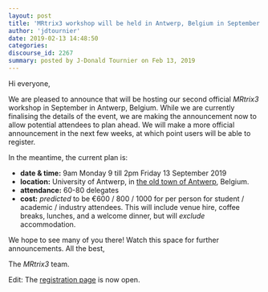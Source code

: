 ```yaml
---
layout: post
title: 'MRtrix3 workshop will be held in Antwerp, Belgium in September 2019!'
author: 'jdtournier'
date: 2019-02-13 14:48:50
categories:
discourse_id: 2267
summary: posted by J-Donald Tournier on Feb 13, 2019
---
```

Hi everyone,

We are pleased to announce that will be hosting our second official _MRtrix3_ workshop in September in Antwerp, Belgium. While we are currently finalising the details of the event, we are making the announcement now to allow potential attendees to plan ahead. We will make a more official announcement in the next few weeks, at which point users will be able to register.

In the meantime, the current plan is:

- **date & time:**  9am Monday 9 till 2pm Friday 13 September 2019 
- **location:**  University of Antwerp, in [the old town of Antwerp](https://goo.gl/maps/xAqLtzLoGMw), Belgium.
- **attendance:**  60-80 delegates
- **cost:**  _predicted_ to be €600 / 800 / 1000 for per person for student / academic / industry attendees. This will include venue hire, coffee breaks, lunches, and a welcome dinner, but will _exclude_ accommodation.

We hope to see many of you there! Watch this space for further announcements. All the best,

The  *MRtrix3*  team.

Edit: The [registration page](https://www.uantwerpen.be/en/conferences/mrtrix3-workshop/) is now open.
            